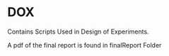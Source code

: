 # DOX
Contains Scripts Used in Design of Experiments.

A pdf of the final report is found in finalReport Folder
